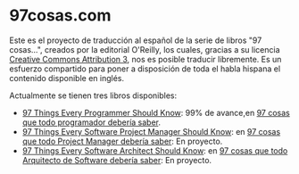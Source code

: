 97cosas.com
=======

Este es el proyecto de traducción al español de la serie de libros "97 cosas...", creados por la editorial O'Reilly, los cuales, gracias a su licencia [Creative Commons Attribution 3][1], nos es posible traducir libremente. Es un esfuerzo compartido para poner a disposición de toda el habla hispana el contenido disponible en inglés.

Actualmente se tienen tres libros disponibles:

- [97 Things Every Programmer Should Know][1]: 99% de avance,en [97 cosas que todo programador debería saber](/programador).
- [97 Things Every Software Project Manager Should Know][3]: en [97 cosas que todo Project Manager debería saber](/pm): En proyecto.
- [97 Things Every Software Architect Should Know][4]: en [97 cosas que todo Arquitecto de Software debería saber](/as): En proyecto.


[1]: http://creativecommons.org/licenses/by/3.0/us/deed.es
[2]: http://programmer.97things.oreilly.com/wiki/index.php/97_Things_Every_Programmer_Should_Know
[3]: http://pm.97things.oreilly.com/wiki/index.php/Main_Page
[4]: http://softarch.97things.oreilly.com/wiki/index.php/Home_Page_for_97_Things